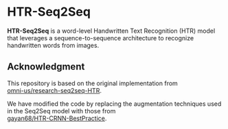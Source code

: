 # HTR-Seq2Seq

**HTR-Seq2Seq** is a word-level Handwritten Text Recognition (HTR) model that leverages a sequence-to-sequence architecture to recognize handwritten words from images.

## Acknowledgment

This repository is based on the original implementation from  
[omni-us/research-seq2seq-HTR](https://github.com/omni-us/research-seq2seq-HTR).  

We have modified the code by replacing the augmentation techniques used in the Seq2Seq model with those from  
[gayan68/HTR-CRNN-BestPractice](https://github.com/gayan68/HTR-CRNN-BestPractice).
